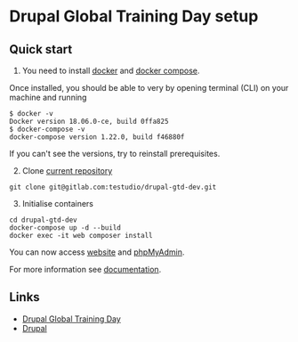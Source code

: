 # Drupal Global Training Day setup

## Quick start

1. You need to install [docker](https://docs.docker.com/install/) and [docker compose](https://docs.docker.com/compose/install/).

Once installed, you should be able to very by opening terminal (CLI) 
on your machine and running

```
$ docker -v
Docker version 18.06.0-ce, build 0ffa825
$ docker-compose -v
docker-compose version 1.22.0, build f46880f
```

If you can't see the versions, try to reinstall prerequisites.

2. Clone [current repository](https://gitlab.com/testudio/drupal-gtd-dev/)

```
git clone git@gitlab.com:testudio/drupal-gtd-dev.git
```

3. Initialise containers

```
cd drupal-gtd-dev
docker-compose up -d --build
docker exec -it web composer install
```

You can now access [website](http://0.0.0.0:6060) and [phpMyAdmin](http://0.0.0.0:7070).

For more information see [documentation](./docs/README.md).

## Links

* [Drupal Global Training Day](https://groups.drupal.org/node/512931)
* [Drupal](https://www.drupal.org/)
